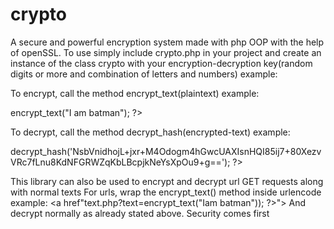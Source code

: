 # crypto
A secure and powerful encryption system made with php OOP with the help of openSSL.
To use simply include crypto.php in your project and create an instance of the class crypto with your encryption-decryption key(random digits or more and combination of letters and numbers) example:
<?php
$crypt = new crypto('37rhdgsjf94829344');
?>
To encrypt, call the method encrypt_text(plaintext) example:
<?php
echo $crypt->encrypt_text("I am batman");
?>
To decrypt, call the method decrypt_hash(encrypted-text) example:
<?php
echo $crypt->decrypt_hash('NsbVnidhojL+jxr+M4Odogm4hGwcUAXIsnHQI85ij7+80XezvVRc7fLnu8KdNFGRWZqKbLBcpjkNeYsXpOu9+g==');
?>

This library can also be used to encrypt and decrypt url GET requests along with normal texts
For urls, wrap the encrypt_text() method inside urlencode example:
<a href"text.php?text=<?php echo urlencode($crypt->encrypt_text("Iam batman")); ?>"></a>
And decrypt normally as already stated above.
Security comes first

